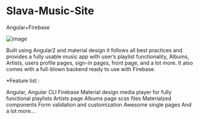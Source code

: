 # Slava-Music-Site
Angular+Firebase

![image](https://user-images.githubusercontent.com/89597087/133697499-98599cd5-4d9e-496f-b8c9-ae5678e02d5b.png)


Built using Angular2 and material design it follows all best practices and provides a fully usable music app with user’s playlist functionality, Albums, Artists, users profile pages, sign-in pages, front page, and a lot more. It also comes with a full-blown backend ready to use with Firebase.

*Feature list :

Angular, Angular CLI Firebase Material design media player for fully functional playlists Artists page Albums page scss files Materialzed components Form validation and customization Awesome single pages And a lot more…
